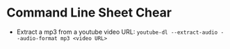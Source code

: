 # Command Line Sheet Chear

* Extract a mp3 from a youtube video URL: `youtube-dl --extract-audio --audio-format mp3 <video URL>`
